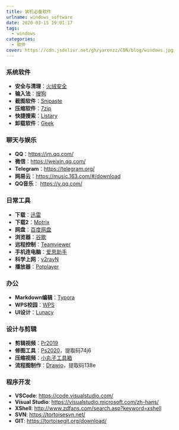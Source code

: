 ```yaml
---
title: 装机必备软件
urlname: windows_software
date: 2020-03-15 19:01:17
tags: 
  - windows
categories: 
  - 软件
cover: https://cdn.jsdelivr.net/gh/yaronzz/CDN/blog/windows.jpg
---
```


### 系统软件
- **安全与清理**：[火绒安全](https://www.huorong.cn/)
- **输入法**：[搜狗](https://pinyin.sogou.com/)
- **截图软件**：[Snipaste](https://www.snipaste.com/)
- **压缩软件**：[7zip](https://www.7-zip.org/)
- **快捷搜索**：[Listary](https://www.listary.com/)
- **卸载软件**：[Geek](https://geekuninstaller.com/download)

### 聊天与娱乐
- **QQ**：https://im.qq.com/
- **微信**：https://weixin.qq.com/
- **Telegram**：https://telegram.org/
- **网易云**：https://music.163.com/#/download
- **QQ音乐**： https://y.qq.com/

### 日常工具
- **下载**：[迅雷](https://www.xunlei.com/)
- **下载2**：[Motrix](https://motrix.app/)
- **网盘**：[百度网盘](https://pan.baidu.com/)
- **浏览器**：[谷歌](https://www.google.cn/intl/zh-CN/chrome/)
- **远程控制**：[Teamviewer](https://www.teamviewer.cn/cn/)
- **手机连电脑**：[爱思助手](https://www.i4.cn/)
- **科学上网**：[v2rayN](https://github.com/2dust/v2rayN/releases/latest)
- **播放器**：[Potplayer](https://potplayer.en.softonic.com/windows)

### 办公
- **Markdown编辑**：[Typora](https://www.typora.io/)
- **WPS校园**：[WPS](https://education.wps.cn/)
- **UI设计**：[Lunacy](https://icons8.cn/lunacy)

### 设计与剪辑
- **剪辑视频**：[Pr2019](http://www.downza.cn/soft/282275.html)
- **修图工具**：[Ps2020](https://pan.baidu.com/s/18cG0vNhO5SYZnm1712Nypw)，提取码74j6 
- **压缩视频**：[小丸子工具箱](https://pan.baidu.com/s/1zMv_4ltgEMSyt5tmwktADg)
- **流程图制作**：[Drawio](https://pan.baidu.com/s/1ZxVuefKd6rO1cYQd2Gtsjw)，提取码138e 

### 程序开发
- **VSCode**: https://code.visualstudio.com/
- **Visual Studio**: https://visualstudio.microsoft.com/zh-hans/
- **XShell**: http://www.zdfans.com/search.asp?keyword=xshell
- **SVN**: https://tortoisesvn.net/
- **GIT**: https://tortoisegit.org/download/